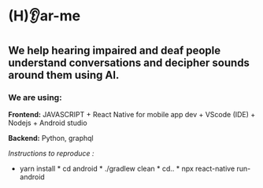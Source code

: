 # (H):ear:ar-me
## We help hearing impaired and deaf people understand conversations and decipher sounds around them using AI.
### We are using:
<p> <strong>Frontend:</strong> JAVASCRIPT + React Native  for mobile app dev + VScode (IDE)  + Nodejs + Android studio <p/>
<p> <strong>Backend:</strong> Python, graphql <p/>
<em>Instructions to reproduce :</em>
<ul>
<li> yarn install</>
* cd android
* ./gradlew clean
* cd..
* npx react-native run-android
